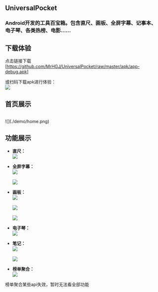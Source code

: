 ## UniversalPocket 

### Android开发的工具百宝箱。包含直尺、画板、全屏字幕、记事本、电子琴、各类热榜、电影......

## 下载体验
点击链接下载[https://github.com/MrHGJ/UniversalPocket/raw/master/apk/app-debug.apk]

或扫码下载apk进行体验： 
  <br>
![](./demo/qr_code.png)
  <br>

## 首页展示

  <br>
![](./demo/home.png)
  <br>


## 功能展示
- **直尺：**
  <br>
![](./demo/ruler.png)
  <br>

- **全屏字幕：**
  <br>
![](./demo/title1.jpg)
  <br>
  <br>
![](./demo/title2.jpg)
  <br>

- **画板：**
  <br>
![](./demo/draw1.jpg)
  <br>
  <br>
![](./demo/draw2.jpg)
  <br>
   <br>
![](./demo/draw3.jpg)
  <br>
  
  
- **电子琴：**
  <br>
![](./demo/piano.jpg)
  <br>
  

- **笔记：**
  <br>
![](./demo/note1.jpg)
  <br>
  <br>
![](./demo/note2.jpg)
  <br>
  
- **榜单聚合：**
  <br>
![](./demo/hot-list.jpg)
  <br>
  

榜单聚合某些api失效，暂时无法看全部功能